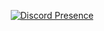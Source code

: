 <p align="center">
    <a href="https://discord.com/users/944622203792658485" target="_blank" rel="nofollow">
        <img src="https://lanyard-profile-readme.vercel.app/api/944622203792658485?theme=dark&bg=800080&animated=true&hideDiscrim=true&borderRadius=35px&idleMessage=Probable%20playing%20a%20game" alt="Discord Presence" align="center">
    </a>
</p>